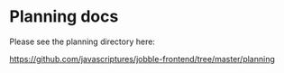 # Planning docs

Please see the planning directory here:

https://github.com/javascriptures/jobble-frontend/tree/master/planning
